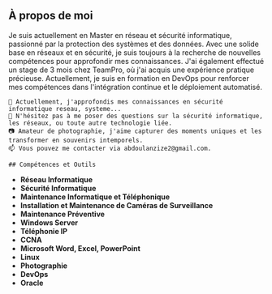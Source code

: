 ## À propos de moi
Je suis actuellement en Master en réseau et sécurité informatique, passionné par la protection des systèmes et des données. Avec une solide base en réseaux et en sécurité, je suis toujours à la recherche de nouvelles compétences pour approfondir mes connaissances. J'ai également effectué un stage de 3 mois chez TeamPro, où j'ai acquis une expérience pratique précieuse. Actuellement, je suis en formation en DevOps pour renforcer mes compétences dans l'intégration continue et le déploiement automatisé.

    🌱 Actuellement, j'approfondis mes connaissances en sécurité informatique reseau, systeme...
    💬 N'hésitez pas à me poser des questions sur la sécurité informatique, les réseaux, ou toute autre technologie liée.
    📷 Amateur de photographie, j'aime capturer des moments uniques et les transformer en souvenirs intemporels.
    📫 Vous pouvez me contacter via abdoulanzize2@gmail.com.

    ## Compétences et Outils
   
- **Réseau Informatique**
- **Sécurité Informatique**
- **Maintenance Informatique et Téléphonique**
- **Installation et Maintenance de Caméras de Surveillance**
- **Maintenance Préventive**
- **Windows Server**
- **Téléphonie IP**
- **CCNA**
- **Microsoft Word, Excel, PowerPoint**
- **Linux**
- **Photographie**
- **DevOps**
- **Oracle**
